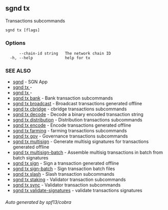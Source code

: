 ## sgnd tx

Transactions subcommands

```
sgnd tx [flags]
```

### Options

```
      --chain-id string   The network chain ID
  -h, --help              help for tx
```

### SEE ALSO

* [sgnd](sgnd.md)	 - SGN App
* [sgnd tx ](sgnd_tx_.md)	 - 
* [sgnd tx ](sgnd_tx_.md)	 - 
* [sgnd tx bank](sgnd_tx_bank.md)	 - Bank transaction subcommands
* [sgnd tx broadcast](sgnd_tx_broadcast.md)	 - Broadcast transactions generated offline
* [sgnd tx cbridge](sgnd_tx_cbridge.md)	 - cbridge transactions subcommands
* [sgnd tx decode](sgnd_tx_decode.md)	 - Decode a binary encoded transaction string
* [sgnd tx distribution](sgnd_tx_distribution.md)	 - Distribution transactions subcommands
* [sgnd tx encode](sgnd_tx_encode.md)	 - Encode transactions generated offline
* [sgnd tx farming](sgnd_tx_farming.md)	 - farming transactions subcommands
* [sgnd tx gov](sgnd_tx_gov.md)	 - Governance transactions subcommands
* [sgnd tx multisign](sgnd_tx_multisign.md)	 - Generate multisig signatures for transactions generated offline
* [sgnd tx multisign-batch](sgnd_tx_multisign-batch.md)	 - Assemble multisig transactions in batch from batch signatures
* [sgnd tx sign](sgnd_tx_sign.md)	 - Sign a transaction generated offline
* [sgnd tx sign-batch](sgnd_tx_sign-batch.md)	 - Sign transaction batch files
* [sgnd tx slash](sgnd_tx_slash.md)	 - Slash transaction subcommands
* [sgnd tx staking](sgnd_tx_staking.md)	 - Validator transaction subcommands
* [sgnd tx sync](sgnd_tx_sync.md)	 - Validator transaction subcommands
* [sgnd tx validate-signatures](sgnd_tx_validate-signatures.md)	 - validate transactions signatures

###### Auto generated by spf13/cobra
